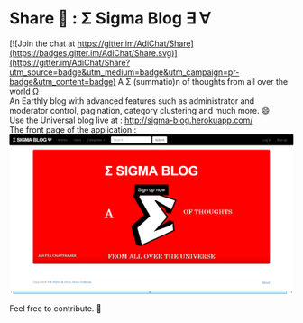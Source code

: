 # Share :angel: : Σ Sigma Blog ∃ ∀ <br>

[![Join the chat at https://gitter.im/AdiChat/Share](https://badges.gitter.im/AdiChat/Share.svg)](https://gitter.im/AdiChat/Share?utm_source=badge&utm_medium=badge&utm_campaign=pr-badge&utm_content=badge)
A Σ (summatio)n of thoughts from all over the world Ω <br>
An Earthly blog with advanced features such as administrator and moderator control, pagination, category clustering and much more. :smile:<br>
Use the Universal blog live at :  http://sigma-blog.herokuapp.com/ <br>
The front page of the application :<br>
![alt text](Preview/preview.png " Sigma Blog ")<br>

Feel free to contribute. :pray:

